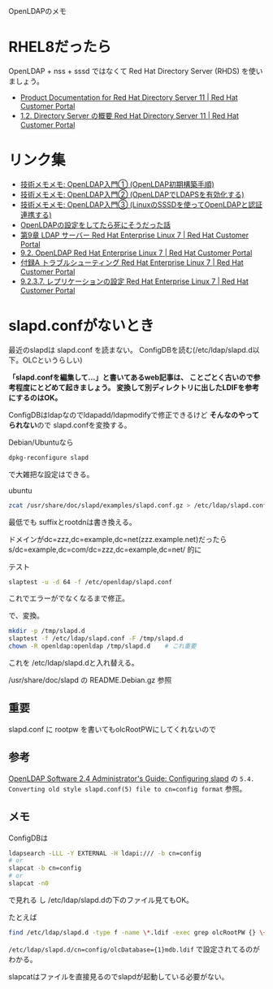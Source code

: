 OpenLDAPのメモ

# RHEL8だったら

OpenLDAP + nss + sssd ではなくて
Red Hat Directory Server (RHDS) を使いましょう。

* [Product Documentation for Red Hat Directory Server 11 | Red Hat Customer Portal](https://access.redhat.com/documentation/ja-jp/red_hat_directory_server/11)
* [1.2. Directory Server の概要 Red Hat Directory Server 11 | Red Hat Customer Portal](https://access.redhat.com/documentation/ja-jp/red_hat_directory_server/11/html/deployment_guide/introduction_to_directory_services-introduction_to_ds)



# リンク集

* [技術メモメモ: OpenLDAP入門① (OpenLDAP初期構築手順)](https://tech-mmmm.blogspot.com/2021/11/openldap-openldap.html)
* [技術メモメモ: OpenLDAP入門② (OpenLDAPでLDAPSを有効化する)](https://tech-mmmm.blogspot.com/2021/11/openldap-openldapldaps.html)
* [技術メモメモ: OpenLDAP入門③ (LinuxのSSSDを使ってOpenLDAPと認証連携する)](https://tech-mmmm.blogspot.com/2021/12/openldap-linuxsssdopenldap.html)
* [OpenLDAPの設定をしてたら死にそうだった話](http://dmiyakawa.blogspot.com/2012/09/openldap.html)
* [第9章 LDAP サーバー Red Hat Enterprise Linux 7 | Red Hat Customer Portal](https://access.redhat.com/documentation/ja-jp/red_hat_enterprise_linux/7/html/system-level_authentication_guide/ldap_servers)
* [9.2. OpenLDAP Red Hat Enterprise Linux 7 | Red Hat Customer Portal](https://access.redhat.com/documentation/ja-jp/red_hat_enterprise_linux/7/html/system-level_authentication_guide/openldap)
* [付録A トラブルシューティング Red Hat Enterprise Linux 7 | Red Hat Customer Portal](https://access.redhat.com/documentation/ja-jp/red_hat_enterprise_linux/7/html/system-level_authentication_guide/trouble#sssctl)
* [9.2.3.7. レプリケーションの設定 Red Hat Enterprise Linux 7 | Red Hat Customer Portal](https://access.redhat.com/documentation/ja-jp/red_hat_enterprise_linux/7/html/system-level_authentication_guide/s3-setting_up_replication)


# slapd.confがないとき

最近のslapdは
slapd.conf
を読まない。
ConfigDBを読む(/etc/ldap/slapd.d以下。OLCというらしい)

**「slapd.confを編集して...」と書いてあるweb記事は、
ことごとく古いので参考程度にとどめて起きましょう。
変換して別ディレクトリに出したLDIFを参考にするのはOK。**

ConfigDBはldapなのでldapadd/ldapmodifyで修正できるけど
**そんなのやってられない**ので
slapd.confを変換する。

Debian/Ubuntuなら
```sh
dpkg-reconfigure slapd
```
で大雑把な設定はできる。

ubuntu
```sh
zcat /usr/share/doc/slapd/examples/slapd.conf.gz > /etc/ldap/slapd.conf
```
最低でも
suffixとrootdnは書き換える。


ドメインがdc=zzz,dc=example,dc=net(zzz.example.net)だったら
s/dc=example,dc=com/dc=zzz,dc=example,dc=net/
的に

テスト
```sh
slaptest -u -d 64 -f /etc/openldap/slapd.conf
```
これでエラーがでなくなるまで修正。

で、変換。
```sh
mkdir -p /tmp/slapd.d
slaptest -f /etc/ldap/slapd.conf -F /tmp/slapd.d
chown -R openldap:openldap /tmp/slapd.d    # これ重要
```
これを /etc/ldap/slapd.dと入れ替える。

/usr/share/doc/slapd
の
README.Debian.gz
参照




## 重要

slapd.conf
に
rootpw
を書いてもolcRootPWにしてくれないので


## 参考

[OpenLDAP Software 2.4 Administrator's Guide: Configuring slapd](https://www.openldap.org/doc/admin24/slapdconf2.html)
の
`5.4. Converting old style slapd.conf(5) file to cn=config format`
参照。


## メモ

ConfigDBは
```sh
ldapsearch -LLL -Y EXTERNAL -H ldapi:/// -b cn=config
# or
slapcat -b cn=config
# or
slapcat -n0
```
で見れる
し
/etc/ldap/slapd.dの下のファイル見てもOK。

たとえば
```sh
find /etc/ldap/slapd.d -type f -name \*.ldif -exec grep olcRootPW {} \+
```
`/etc/ldap/slapd.d/cn=config/olcDatabase={1}mdb.ldif` で設定されてるのがわかる。

slapcatはファイルを直接見るのでslapdが起動している必要がない。

